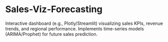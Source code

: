 # Sales-Viz-Forecasting
Interactive dashboard (e.g., Plotly/Streamlit) visualizing sales KPIs, revenue trends, and regional performance. Implements time-series models (ARIMA/Prophet) for future sales prediction.
